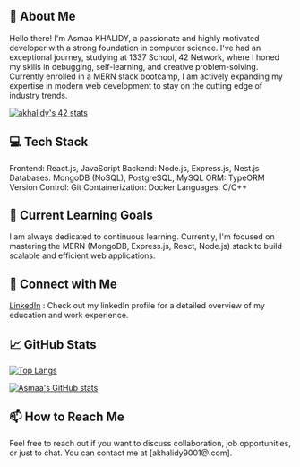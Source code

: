 
## 🚀 About Me

Hello there! I'm Asmaa KHALIDY, a passionate and highly motivated developer with a strong foundation in computer science. I've had an exceptional journey, studying at 1337 School, 42 Network, where I honed my skills in debugging, self-learning, and creative problem-solving. Currently enrolled in a MERN stack bootcamp, I am actively expanding my expertise in modern web development to stay on the cutting edge of industry trends.

[![akhalidy's 42 stats](https://badge.mediaplus.ma/binary/akhalidy)](https://github.com/oakoudad/badge42)

## 💻 Tech Stack

Frontend: React.js, JavaScript
Backend: Node.js, Express.js, Nest.js
Databases: MongoDB (NoSQL), PostgreSQL, MySQL
ORM: TypeORM
Version Control: Git
Containerization: Docker
Languages: C/C++

## 🌱 Current Learning Goals

I am always dedicated to continuous learning. Currently, I'm focused on mastering the MERN (MongoDB, Express.js, React, Node.js) stack to build scalable and efficient web applications.

## 🤝 Connect with Me

[LinkedIn](https://www.linkedin.com/in/asmaa-khalidy) : 
Check out my linkedIn profile for a detailed overview of my education and work experience.

## 📈 GitHub Stats

[![Top Langs](https://github-readme-stats.vercel.app/api/top-langs/?username=akh9001&layout=donut&theme=synthwave)](https://github.com/akh9001/github-readme-stats)

[![Asmaa's GitHub stats](https://github-readme-stats.vercel.app/api?username=akh9001&theme=synthwave)](https://github.com/akh9001/github-readme-stats)

## 📫 How to Reach Me

Feel free to reach out if you want to discuss collaboration, job opportunities, or just to chat. You can contact me at [akhalidy9001@.com].

